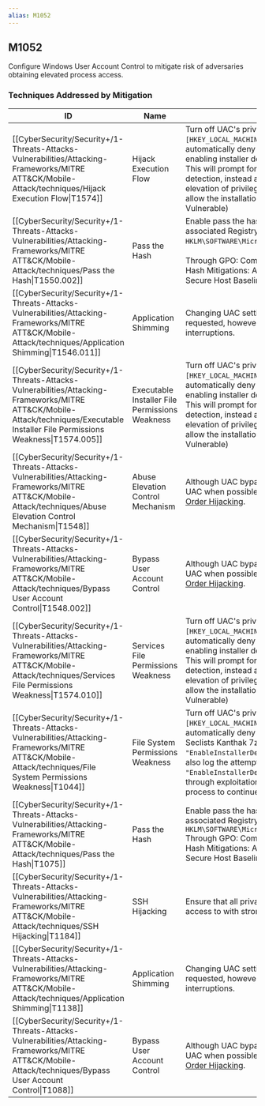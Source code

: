 ```yaml
---
alias: M1052
---
```


## M1052

Configure Windows User Account Control to mitigate risk of adversaries obtaining elevated process access.


### Techniques Addressed by Mitigation

| ID | Name | Description |
| --- | --- | --- |
| [[CyberSecurity/Security+/1-Threats-Attacks-Vulnerabilities/Attacking-Frameworks/MITRE ATT&CK/Mobile-Attack/techniques/Hijack Execution Flow\|T1574]] | Hijack Execution Flow | Turn off UAC's privilege elevation for standard users <code>[HKEY_LOCAL_MACHINE\SOFTWARE\Microsoft\Windows\CurrentVersion\Policies\System]</code> to automatically deny elevation requests, add: <code>"ConsentPromptBehaviorUser"=dword:00000000</code>. Consider enabling installer detection for all users by adding: <code>"EnableInstallerDetection"=dword:00000001</code>. This will prompt for a password for installation and also log the attempt. To disable installer detection, instead add: <code>"EnableInstallerDetection"=dword:00000000</code>. This may prevent potential elevation of privileges through exploitation during the process of UAC detecting the installer, but will allow the installation process to continue without being logged.  (Citation: Executable Installers are Vulnerable) |
| [[CyberSecurity/Security+/1-Threats-Attacks-Vulnerabilities/Attacking-Frameworks/MITRE ATT&CK/Mobile-Attack/techniques/Pass the Hash\|T1550.002]] | Pass the Hash | Enable pass the hash mitigations to apply UAC restrictions to local accounts on network logon. The associated Registry key is located <code>HKLM\SOFTWARE\Microsoft\Windows\CurrentVersion\Policies\System\LocalAccountTokenFilterPolicy</code>.<br /><br />Through GPO: Computer Configuration > [Policies] > Administrative Templates > SCM: Pass the Hash Mitigations: Apply UAC restrictions to local accounts on network logons.(Citation: GitHub IAD Secure Host Baseline UAC Filtering) |
| [[CyberSecurity/Security+/1-Threats-Attacks-Vulnerabilities/Attacking-Frameworks/MITRE ATT&CK/Mobile-Attack/techniques/Application Shimming\|T1546.011]] | Application Shimming | Changing UAC settings to "Always Notify" will give the user more visibility when UAC elevation is requested, however, this option will not be popular among users due to the constant UAC interruptions. |
| [[CyberSecurity/Security+/1-Threats-Attacks-Vulnerabilities/Attacking-Frameworks/MITRE ATT&CK/Mobile-Attack/techniques/Executable Installer File Permissions Weakness\|T1574.005]] | Executable Installer File Permissions Weakness | Turn off UAC's privilege elevation for standard users <code>[HKEY_LOCAL_MACHINE\SOFTWARE\Microsoft\Windows\CurrentVersion\Policies\System]</code> to automatically deny elevation requests, add: <code>"ConsentPromptBehaviorUser"=dword:00000000</code>. Consider enabling installer detection for all users by adding: <code>"EnableInstallerDetection"=dword:00000001</code>. This will prompt for a password for installation and also log the attempt. To disable installer detection, instead add: <code>"EnableInstallerDetection"=dword:00000000</code>. This may prevent potential elevation of privileges through exploitation during the process of UAC detecting the installer, but will allow the installation process to continue without being logged.  (Citation: Executable Installers are Vulnerable) |
| [[CyberSecurity/Security+/1-Threats-Attacks-Vulnerabilities/Attacking-Frameworks/MITRE ATT&CK/Mobile-Attack/techniques/Abuse Elevation Control Mechanism\|T1548]] | Abuse Elevation Control Mechanism | Although UAC bypass techniques exist, it is still prudent to use the highest enforcement level for UAC when possible and mitigate bypass opportunities that exist with techniques such as [DLL Search Order Hijacking](https://attack.mitre.org/techniques/T1574/001). |
| [[CyberSecurity/Security+/1-Threats-Attacks-Vulnerabilities/Attacking-Frameworks/MITRE ATT&CK/Mobile-Attack/techniques/Bypass User Account Control\|T1548.002]] | Bypass User Account Control | Although UAC bypass techniques exist, it is still prudent to use the highest enforcement level for UAC when possible and mitigate bypass opportunities that exist with techniques such as [DLL Search Order Hijacking](https://attack.mitre.org/techniques/T1574/001). |
| [[CyberSecurity/Security+/1-Threats-Attacks-Vulnerabilities/Attacking-Frameworks/MITRE ATT&CK/Mobile-Attack/techniques/Services File Permissions Weakness\|T1574.010]] | Services File Permissions Weakness | Turn off UAC's privilege elevation for standard users <code>[HKEY_LOCAL_MACHINE\SOFTWARE\Microsoft\Windows\CurrentVersion\Policies\System]</code>to automatically deny elevation requests, add: <code>"ConsentPromptBehaviorUser"=dword:00000000</code>. Consider enabling installer detection for all users by adding: <code>"EnableInstallerDetection"=dword:00000001</code>. This will prompt for a password for installation and also log the attempt. To disable installer detection, instead add: <code>"EnableInstallerDetection"=dword:00000000</code>. This may prevent potential elevation of privileges through exploitation during the process of UAC detecting the installer, but will allow the installation process to continue without being logged.(Citation: Executable Installers are Vulnerable) |
| [[CyberSecurity/Security+/1-Threats-Attacks-Vulnerabilities/Attacking-Frameworks/MITRE ATT&CK/Mobile-Attack/techniques/File System Permissions Weakness\|T1044]] | File System Permissions Weakness | Turn off UAC's privilege elevation for standard users <code>[HKEY_LOCAL_MACHINE\SOFTWARE\Microsoft\Windows\CurrentVersion\Policies\System]</code>to automatically deny elevation requests, add: <code>"ConsentPromptBehaviorUser"=dword:00000000</code> (Citation: Seclists Kanthak 7zip Installer). Consider enabling installer detection for all users by adding: <code>"EnableInstallerDetection"=dword:00000001</code>. This will prompt for a password for installation and also log the attempt. To disable installer detection, instead add: <code>"EnableInstallerDetection"=dword:00000000</code>. This may prevent potential elevation of privileges through exploitation during the process of UAC detecting the installer, but will allow the installation process to continue without being logged. |
| [[CyberSecurity/Security+/1-Threats-Attacks-Vulnerabilities/Attacking-Frameworks/MITRE ATT&CK/Mobile-Attack/techniques/Pass the Hash\|T1075]] | Pass the Hash | Enable pass the hash mitigations to apply UAC restrictions to local accounts on network logon. The associated Registry key is located <code>HKLM\\SOFTWARE\\Microsoft\\Windows\\CurrentVersion\\Policies\\System\\LocalAccountTokenFilterPolicy</code> Through GPO: Computer Configuration > [Policies] > Administrative Templates > SCM: Pass the Hash Mitigations: Apply UAC restrictions to local accounts on network logons.(Citation: GitHub IAD Secure Host Baseline UAC Filtering) |
| [[CyberSecurity/Security+/1-Threats-Attacks-Vulnerabilities/Attacking-Frameworks/MITRE ATT&CK/Mobile-Attack/techniques/SSH Hijacking\|T1184]] | SSH Hijacking | Ensure that all private keys are stored securely in locations where only the legitimate owner has access to with strong passwords and are rotated frequently. |
| [[CyberSecurity/Security+/1-Threats-Attacks-Vulnerabilities/Attacking-Frameworks/MITRE ATT&CK/Mobile-Attack/techniques/Application Shimming\|T1138]] | Application Shimming | Changing UAC settings to "Always Notify" will give the user more visibility when UAC elevation is requested, however, this option will not be popular among users due to the constant UAC interruptions. |
| [[CyberSecurity/Security+/1-Threats-Attacks-Vulnerabilities/Attacking-Frameworks/MITRE ATT&CK/Mobile-Attack/techniques/Bypass User Account Control\|T1088]] | Bypass User Account Control | Although UAC bypass techniques exist, it is still prudent to use the highest enforcement level for UAC when possible and mitigate bypass opportunities that exist with techniques such as [DLL Search Order Hijacking](https://attack.mitre.org/techniques/T1038). |
